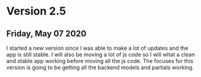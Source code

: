 # Version 2.5

## Friday, May 07 2020
I started a new version since I was able to make a lot of updates and the app is still stable. I will also be moving a lot of js code so I will what a clean and stable app working before moving all the js code. The focuses for this version is going to be getting all the backend models and partials working. 